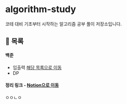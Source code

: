 # algorithm-study
코테 대비 기초부터 시작하는 알고리즘 공부 풀이 저장소입니다.

## 📌 목록
#### 백준
- 입출력 <a href="https://github.com/yeon-so/algorithm-study/tree/main/beak-joon/%EC%9E%85%EC%B6%9C%EB%A0%A5" > 해당 목록으로 이동</a>
- DP

#### 정리 링크 - <a href="https://www.notion.so/0-PS-259f5763f4454c8eace1bd7e64580da5?pvs=4" > Notion으로 이동</a>
ㅇㅇㄴㅇ
